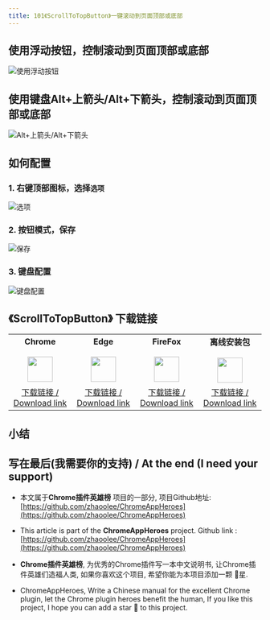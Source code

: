 ```yaml
---
title: 101《ScrollToTopButton》一键滚动到页面顶部或底部
---
```





## 使用浮动按钮，控制滚动到页面顶部或底部

![使用浮动按钮](https://cdn.fangyuanxiaozhan.com/assets/1620898515042zEKXbxwM.gif)



## 使用键盘Alt+上箭头/Alt+下箭头，控制滚动到页面顶部或底部

![Alt+上箭头/Alt+下箭头](https://cdn.fangyuanxiaozhan.com/assets/1620898044100ns0ZYziD.gif)

## 如何配置

### 1. 右键顶部图标，选择`选项`

![选项](https://cdn.fangyuanxiaozhan.com/assets/1620898897670CCD3QPR4.png)


### 2. 按钮模式，保存

![保存](https://cdn.fangyuanxiaozhan.com/assets/16208989860576DPPnR0j.png)

### 3. 键盘配置

![键盘配置](https://cdn.fangyuanxiaozhan.com/assets/16208990788242b6SZs1f.png)

## 《ScrollToTopButton》 下载链接

<table style="table-layout: fixed;">
<tbody>
<tr>
<td><div style="text-align: center;"><div style="font-weight: bold">Chrome</div><br/><div><img  style="width:50px; height:auto;" src="https://www.v2fy.com/asset/0i/ChromeAppHeroes/page/001_markdown_here.assets/chromeappheroes-chrome-icon.png"/></div></div></td>
<td><div style="text-align: center;" ><div style="font-weight: bold">Edge</div><br/><div><img style="width:50px; height:auto;" src="https://www.v2fy.com/asset/0i/ChromeAppHeroes/page/001_markdown_here.assets/chromeappheroes-edge-icon.png"/></div></div></td>
<td><div style="text-align: center;" ><div style="font-weight: bold">FireFox</div><br/><div><img  style="width:50px; height:auto;" src="https://www.v2fy.com/asset/0i/ChromeAppHeroes/page/001_markdown_here.assets/chromeappheroes-firefox-icon.png"/></div></div></td>
<td><div style="text-align: center;" ><div style="font-weight: bold">离线安装包</div><br/><div><img  style="width:50px; height:auto;" src="https://www.v2fy.com/asset/0i/ChromeAppHeroes/page/001_markdown_here.assets/chromeappheroes-github-download.png"/></div></div></td>
</tr>
<tr>
<td>
<div style="text-align: center;">
<a  href="https://chrome.google.com/webstore/detail/scroll-to-top-button/chinfkfmaefdlchhempbfgbdagheknoj">下载链接 / Download link</a>
</div>
</td>
<td>
<div style="text-align: center;">
<a href="https://microsoftedge.microsoft.com/addons/detail/scroll-to-top-button/dobeplcigkjlbajngcgnndecohjkjmia">下载链接 / Download link </a>
</div>
</td>
<td>
<div style="text-align: center;">
<a href="https://addons.mozilla.org/zh-CN/firefox/addon/scroll-to-top-button-extension/">下载链接 / Download link </a>
</div>
</td>
<td>
<div style="text-align: center;"><a  href="https://raw.githubusercontent.com/zhaoolee/ChromeAppHeroes/master/backup/101-scroll-to-top-button.zip">下载链接 / Download link</a></div>
</td>
</tr>
</tbody>
</table>


## 小结





## 写在最后(我需要你的支持) / At the end (I need your support)

- 本文属于**Chrome插件英雄榜** 项目的一部分, 项目Github地址: [https://github.com/zhaoolee/ChromeAppHeroes](https://github.com/zhaoolee/ChromeAppHeroes)


- This article is part of the **ChromeAppHeroes** project. Github link : [https://github.com/zhaoolee/ChromeAppHeroes](https://github.com/zhaoolee/ChromeAppHeroes) 

- **Chrome插件英雄榜**, 为优秀的Chrome插件写一本中文说明书, 让Chrome插件英雄们造福人类, 如果你喜欢这个项目, 希望你能为本项目添加一颗 🌟星.

- ChromeAppHeroes, Write a Chinese manual for the excellent Chrome plugin, let the Chrome plugin heroes benefit the human, If you like this project, I hope you can add a star 🌟 to this project.

